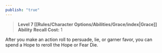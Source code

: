 ```yaml
---
publish: "true"
---
```

> **Level 7 [[Rules/Character Options/Abilities/Grace/index|Grace]] Ability**
> **Recall Cost:** 1

After you make an action roll to persuade, lie, or garner favor, you can spend a Hope to reroll the Hope or Fear Die.
